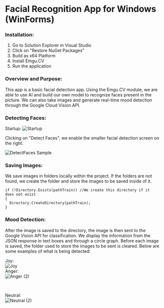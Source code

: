 # Facial Recognition App for Windows (WinForms)

### Installation:

1. Go to Solution Explorer in Visual Studio
2. Click on "Restore NuGet Packages"
3. Build as x64 Platform
4. Install Emgu.CV
5. Run the application

### Overview and Purpose:

This app is a basic facial detection app. Using the Emgu.CV module, we are able to use AI and build our own model to recognize faces present in the picture. We can also take images and generate real-time mood detection through the Google Cloud Vision API.
<br>

### Detecting Faces:

Startup:
![Startup](https://user-images.githubusercontent.com/91065673/200977683-2d3ea92f-94a4-4dd6-956a-d8ce816137ec.png)
<br>

Clicking on "Detect Faces", we enable the smaller facial detection screen on the right.

![DetectFaces Sample](https://user-images.githubusercontent.com/91065673/200977629-504b4282-1cb1-4026-beec-a2d33733822e.gif)

### Saving Images:

We save images in folders locally within the project. If the folders are not found, we create the folder and store the images to be saved inside of it.

```
if (!Directory.Exists(pathTrain)) //We create this directory if it does not exist
{
  Directory.CreateDirectory(pathTrain);
}
```

### Mood Detection:

After the image is saved to the directory, the image is then sent to the Google Vision API for classification. We display the information from the JSON response in text boxes and through a circle graph. Before each image is saved, the folder used to store the images to be sent is cleared. Below are some examples of what is being detected:

Joy:
<br>
![Joy](https://user-images.githubusercontent.com/91065673/200970747-99545b40-2149-4439-b518-5fdb9fc6953d.png)
<br>
Anger:
<br>
![Anger (2)](https://user-images.githubusercontent.com/91065673/202619167-28007174-b3c3-4e34-9723-2dac5d043949.png)

<br>

Neutral:
<br>
![Neutral (2)](https://user-images.githubusercontent.com/91065673/202619165-71466cc6-0fe8-45b6-9a79-1e7dab8d94fe.png)
<br>
